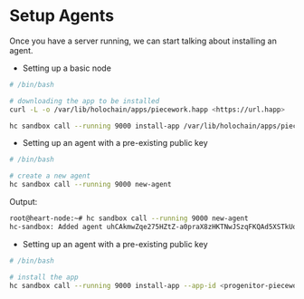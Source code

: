 # Setup Agents

Once you have a server running, we can start talking about installing an agent.

- Setting up a basic node

```bash
# /bin/bash

# downloading the app to be installed
curl -L -o /var/lib/holochain/apps/piecework.happ <https://url.happ>

hc sandbox call --running 9000 install-app /var/lib/holochain/apps/piecework.happ
```

- Setting up an agent with a pre-existing public key

```bash
# /bin/bash

# create a new agent
hc sandbox call --running 9000 new-agent

```

Output:

```bash
root@heart-node:~# hc sandbox call --running 9000 new-agent
hc-sandbox: Added agent uhCAkmwZqe275HZtZ-a0praX8zHKTNwJSzqFKQAd5XSTkUou5d1IT
```

- Setting up an agent with a pre-existing public key

```bash
# /bin/bash

# install the app
hc sandbox call --running 9000 install-app --app-id <progenitor-piecework-app> --agent-key uhCAkmwZqe275HZtZ-a0praX8zHKTNwJSzqFKQAd5XSTkUou5d1IT /var/lib/holochain/apps/piecework.happ
```
